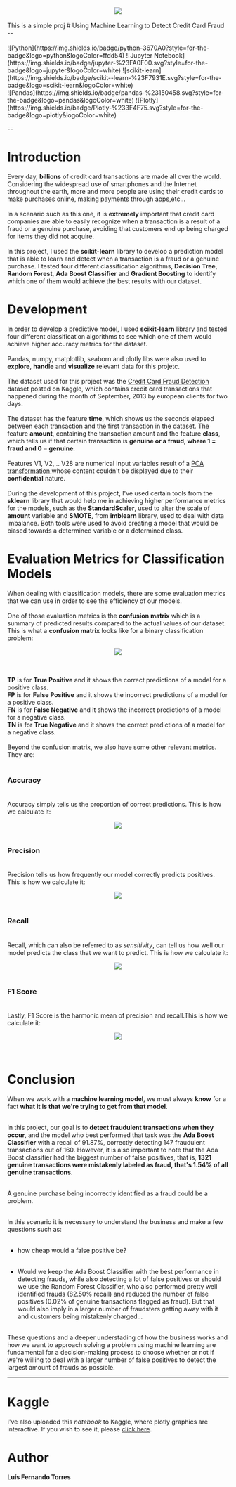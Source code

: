 <center><img src="https://www.cardrates.com/wp-content/uploads/2020/08/shutterstock_576998230.jpg"></center><br>
This is a simple proj
# Using Machine Learning to Detect Credit Card Fraud
--<br><br>
![Python](https://img.shields.io/badge/python-3670A0?style=for-the-badge&logo=python&logoColor=ffdd54) ![Jupyter Notebook](https://img.shields.io/badge/jupyter-%23FA0F00.svg?style=for-the-badge&logo=jupyter&logoColor=white) ![scikit-learn](https://img.shields.io/badge/scikit--learn-%23F7931E.svg?style=for-the-badge&logo=scikit-learn&logoColor=white) <br>
![Pandas](https://img.shields.io/badge/pandas-%23150458.svg?style=for-the-badge&logo=pandas&logoColor=white) ![Plotly](https://img.shields.io/badge/Plotly-%233F4F75.svg?style=for-the-badge&logo=plotly&logoColor=white)<br>

--

# Introduction

Every day, **billions** of credit card transactions are made all over the world. Considering the widespread use of smartphones and the Internet throughout the earth, more and more people are using their credit cards to make purchases online, making payments through apps,etc...<br><br>
In a scenario such as this one, it is **extremely** important that credit card companies are able to easily recognize when a transaction is a result of a fraud or a genuine purchase, avoiding that customers end up being charged for items they did not acquire.<br><br>
In this project, I used the **scikit-learn** library to develop a prediction model that is able to learn and detect when a transaction is a fraud or a genuine purchase. I tested four different classification algorithms, **Decision Tree**, **Random Forest**, **Ada Boost Classifier** and **Gradient Boosting** to identify which one of them would achieve the best results with our dataset.

# Development

In order to develop a predictive model, I used **scikit-learn** library and tested four different classification algorithms to see which one of them would achieve higher accuracy metrics for the dataset.<br><br>
Pandas, numpy, matplotlib, seaborn and plotly libs were also used to **explore**, **handle** and **visualize** relevant data for this projetc.<br><br>
The dataset used for this project was the <a href= "https://www.kaggle.com/datasets/mlg-ulb/creditcardfraud">Credit Card Fraud Detection</a> dataset posted on Kaggle, which contains credit card transactions that happened during the month of September, 2013 by european clients for two days.<br><br>
The dataset has the feature **time**, which shows us the seconds elapsed between each transaction and the first transaction in the dataset. The feature **amount**, containing the transaction amount and the feature **class**, which tells us if that certain transaction is **genuine or a fraud, where 1 = fraud and 0 = genuine**.<br><br>
Features V1, V2,... V28 are numerical input variables result of a <a href = "https://en.wikipedia.org/wiki/Principal_component_analysis">PCA transformation </a> whose content couldn't be displayed due to their **confidential** nature.<br><br>
During the development of this project, I've used certain tools from the **sklearn** library that would help me in achieving higher performance metrics for the models, such as the **StandardScaler**, used to alter the scale of **amount** variable and **SMOTE**, from **imblearn** library, used to deal with data imbalance. Both tools were used to avoid creating a model that would be biased towards a determined variable or a determined class.

# Evaluation Metrics for Classification Models<br>

When dealing with classification models, there are some evaluation metrics that we can use in order to see the efficiency of our models.<br><br>
One of those evaluation metrics is the **confusion matrix** which is a summary of predicted results compared to the actual values of our dataset. This is what a **confusion matrix** looks like for a binary classification problem:<br>
<center><img src= "https://miro.medium.com/max/1400/1*hbFaAWGBfFzlPys1TeSJuQ.png"></center><br><br>

**TP** is for **True Positive** and it shows the correct predictions of a model for a positive class.<br> 
**FP** is for **False Positive** and it shows the incorrect predictions of a model for a positive class.<br> 
**FN** is for **False Negative** and it shows the incorrect predictions of a model for a negative class.<br> 
**TN** is for **True Negative** and it shows the correct predictions of a model for a negative class.<br><br> 
Beyond the confusion matrix, we also have some other relevant metrics. They are:<br><br>  

### Accuracy <br><br> 
Accuracy simply tells us the proportion of correct predictions. This is how we calculate it:<br>
<center><img src = "https://www.mydatamodels.com/wp-content/uploads/2020/10/2.-Accuracy-formula-machine-learning-algorithms.png"></center><br>

### Precision <br><br> 
Precision tells us how frequently our model correctly predicts positives. This is how we calculate it:<br>
<center><img src = "https://www.mydatamodels.com/wp-content/uploads/2020/10/5.-Precision-formula.png"></center><br>

### Recall <br><br> 
Recall, which can also be referred to as *sensitivity*, can tell us how well our model predicts the class that we want to predict. This is how we calculate it:<br>
<center><img src = "https://www.mydatamodels.com/wp-content/uploads/2020/10/3.-Sensitivity-formula.png"></center><br>

### F1 Score <br><br> 
Lastly, F1 Score is the harmonic mean of precision and recall.This is how we calculate it:<br>
<center><img src = "https://www.mydatamodels.com/wp-content/uploads/2020/10/6.-Precision-recall-1024x277.png"></center><br><br>

# Conclusion 
When we work with a **machine learning model**, we must always **know** for a fact **what it is that we're trying to get from that model**.<br><br>

In this project, our goal is to **detect fraudulent transactions when they occur**, and the model who best performed that task was the **Ada Boost Classifier** with a recall of 91.87%, correctly detecting 147 fraudulent transactions out of 160. However, it is also important to note that the Ada Boost classifier had the biggest number of false positives, that is, **1321 genuine transactions were mistakenly labeled as fraud, that's 1.54% of all genuine transactions**.<br><br>

A genuine purchase being incorrectly identified as a fraud could be a problem.<br><br>

In this scenario it is necessary to understand the business and make a few questions such as:<br><br>


- how cheap would a false positive be?<br><br>

- Would we keep the Ada Boost Classifier with the best performance in detecting frauds, while also detecting a lot of false positives or should we use the Random Forest Classifier, who also performed pretty well identified frauds (82.50% recall) and reduced the number of false positives (0.02% of genuine transactions flagged as fraud). But that would also imply in a larger number of fraudsters getting away with it and customers being mistakenly charged...<br><br>

These questions and a deeper understading of how the business works and how we want to approach solving a problem using machine learning are fundamental for a decision-making process to choose whether or not if we're willing to deal with a larger number of false positives to detect the largest amount of frauds as possible.


----

# Kaggle

I've also uploaded this *notebook* to Kaggle, where plotly graphics are interactive. If you wish to see it, please <a href = "https://www.kaggle.com/code/lusfernandotorres/91-87-recall-with-ada-boost-cc-fraud-detection/notebook">click here</a>.

# Author
**Luís Fernando Torres**
